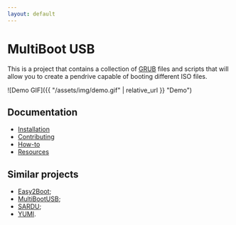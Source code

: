 ```yaml
---
layout: default
---
```

# MultiBoot USB

This is a project that contains a collection of [GRUB][] files and scripts that will allow you to create a pendrive capable of booting different ISO files.

![Demo GIF]({{ "/assets/img/demo.gif" | relative_url }} "Demo")


## Documentation

- [Installation][]
- [Contributing][]
- [How-to][]
- [Resources][]


## Similar projects

- [Easy2Boot][];
- [MultiBootUSB][];
- [SARDU][];
- [YUMI][].


[installation]: install.md
[contributing]: contrib.md
[how-to]: howto.md
[resources]: resources.md
[easy2boot]: http://www.easy2boot.com/
[grub]: https://www.gnu.org/software/grub/
[multibootusb]: http://multibootusb.org/
[sardu]: http://www.sarducd.it/
[yumi]: https://www.pendrivelinux.com/yumi-multiboot-usb-creator/
